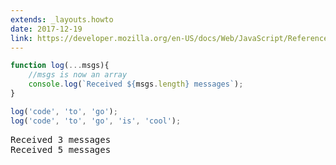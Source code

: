 ```yaml
---
extends: _layouts.howto
date: 2017-12-19
link: https://developer.mozilla.org/en-US/docs/Web/JavaScript/Reference/Operators/Spread_operator
---
```



```javascript
function log(...msgs){
    //msgs is now an array
    console.log(`Received ${msgs.length} messages`);
}

log('code', 'to', 'go');
log('code', 'to', 'go', 'is', 'cool');
```

<pre class="output">
Received 3 messages
Received 5 messages
</pre>

